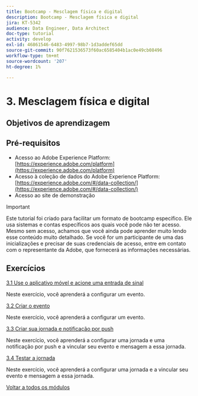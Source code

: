 ```yaml
---
title: Bootcamp - Mesclagem física e digital
description: Bootcamp - Mesclagem física e digital
jira: KT-5342
audience: Data Engineer, Data Architect
doc-type: tutorial
activity: develop
exl-id: 46861546-6483-4997-98b7-1d3addef65dd
source-git-commit: 90f7621536573f60ac6585404b1ac0e49cb08496
workflow-type: tm+mt
source-wordcount: '207'
ht-degree: 1%

---
```


# 3. Mesclagem física e digital

## Objetivos de aprendizagem

## Pré-requisitos

- Acesso ao Adobe Experience Platform: [https://experience.adobe.com/platform](https://experience.adobe.com/platform)
- Acesso à coleção de dados do Adobe Experience Platform: [https://experience.adobe.com/#/data-collection/](https://experience.adobe.com/#/data-collection/)
- Acesso ao site de demonstração

>[!IMPORTANT]
>
>Este tutorial foi criado para facilitar um formato de bootcamp específico. Ele usa sistemas e contas específicos aos quais você pode não ter acesso. Mesmo sem acesso, achamos que você ainda pode aprender muito lendo esse conteúdo muito detalhado. Se você for um participante de uma das inicializações e precisar de suas credenciais de acesso, entre em contato com o representante da Adobe, que fornecerá as informações necessárias.

## Exercícios

[3.1 Use o aplicativo móvel e acione uma entrada de sinal](./ex1.md)

Neste exercício, você aprenderá a configurar um evento.

[3.2 Criar o evento](./ex2.md)

Neste exercício, você aprenderá a configurar um evento.

[3.3 Criar sua jornada e notificação por push](./ex3.md)

Neste exercício, você aprenderá a configurar uma jornada e uma notificação por push e a vincular seu evento e mensagem a essa jornada.

[3.4 Testar a jornada](./ex4.md)

Neste exercício, você aprenderá a configurar uma jornada e a vincular seu evento e mensagem a essa jornada.

[Voltar a todos os módulos](../../overview.md)
